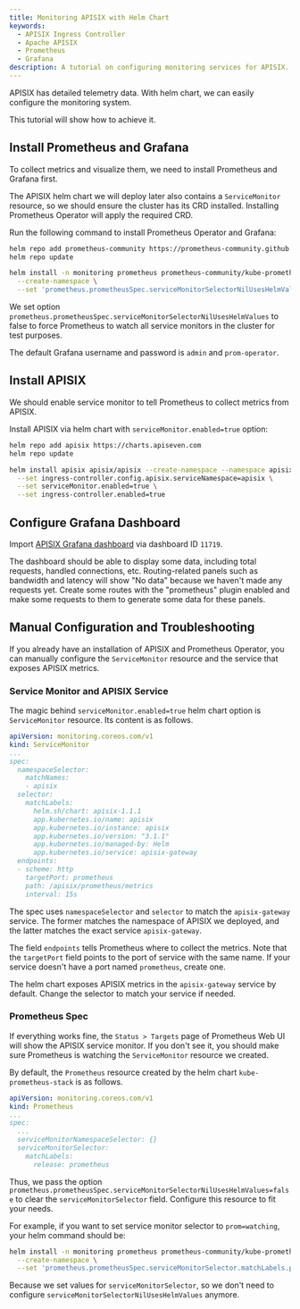 ```yaml
---
title: Monitoring APISIX with Helm Chart
keywords:
  - APISIX Ingress Controller
  - Apache APISIX
  - Prometheus
  - Grafana
description: A tutorial on configuring monitoring services for APISIX.
---
```


<!--
#
# Licensed to the Apache Software Foundation (ASF) under one or more
# contributor license agreements.  See the NOTICE file distributed with
# this work for additional information regarding copyright ownership.
# The ASF licenses this file to You under the Apache License, Version 2.0
# (the "License"); you may not use this file except in compliance with
# the License.  You may obtain a copy of the License at
#
#     http://www.apache.org/licenses/LICENSE-2.0
#
# Unless required by applicable law or agreed to in writing, software
# distributed under the License is distributed on an "AS IS" BASIS,
# WITHOUT WARRANTIES OR CONDITIONS OF ANY KIND, either express or implied.
# See the License for the specific language governing permissions and
# limitations under the License.
#
-->

APISIX has detailed telemetry data. With helm chart, we can easily configure the monitoring system.

This tutorial will show how to achieve it.

## Install Prometheus and Grafana

To collect metrics and visualize them, we need to install Prometheus and Grafana first.

The APISIX helm chart we will deploy later also contains a `ServiceMonitor` resource, so we should ensure the cluster has its CRD installed. Installing Prometheus Operator will apply the required CRD.

Run the following command to install Prometheus Operator and Grafana:

```bash
helm repo add prometheus-community https://prometheus-community.github.io/helm-charts
helm repo update

helm install -n monitoring prometheus prometheus-community/kube-prometheus-stack \
  --create-namespace \
  --set 'prometheus.prometheusSpec.serviceMonitorSelectorNilUsesHelmValues=false'
```

We set option `prometheus.prometheusSpec.serviceMonitorSelectorNilUsesHelmValues` to false to force Prometheus to watch all service monitors in the cluster for test purposes.

The default Grafana username and password is `admin` and `prom-operator`.

## Install APISIX

We should enable service monitor to tell Prometheus to collect metrics from APISIX.

Install APISIX via helm chart with `serviceMonitor.enabled=true` option:

```bash
helm repo add apisix https://charts.apiseven.com
helm repo update

helm install apisix apisix/apisix --create-namespace --namespace apisix \
  --set ingress-controller.config.apisix.serviceNamespace=apisix \
  --set serviceMonitor.enabled=true \
  --set ingress-controller.enabled=true
```

## Configure Grafana Dashboard

Import [APISIX Grafana dashboard](https://grafana.com/grafana/dashboards/11719-apache-apisix/) via dashboard ID `11719`.

The dashboard should be able to display some data, including total requests, handled connections, etc. Routing-related panels such as bandwidth and latency will show "No data" because we haven't made any requests yet. Create some routes with the "prometheus" plugin enabled and make some requests to them to generate some data for these panels.

## Manual Configuration and Troubleshooting

If you already have an installation of APISIX and Prometheus Operator, you can manually configure the `ServiceMonitor` resource and the service that exposes APISIX metrics.

### Service Monitor and APISIX Service

The magic behind `serviceMonitor.enabled=true` helm chart option is `ServiceMonitor` resource. Its content is as follows.

```yaml
apiVersion: monitoring.coreos.com/v1
kind: ServiceMonitor
...
spec:
  namespaceSelector:
    matchNames:
    - apisix
  selector:
    matchLabels:
      helm.sh/chart: apisix-1.1.1
      app.kubernetes.io/name: apisix
      app.kubernetes.io/instance: apisix
      app.kubernetes.io/version: "3.1.1"
      app.kubernetes.io/managed-by: Helm
      app.kubernetes.io/service: apisix-gateway
  endpoints:
  - scheme: http
    targetPort: prometheus
    path: /apisix/prometheus/metrics
    interval: 15s
```

The spec uses `namespaceSelector` and `selector` to match the `apisix-gateway` service. The former matches the namespace of APISIX we deployed, and the latter matches the exact service `apisix-gateway`.

The field `endpoints` tells Prometheus where to collect the metrics. Note that the `targetPort` field points to the port of service with the same name. If your service doesn't have a port named `prometheus`, create one.

The helm chart exposes APISIX metrics in the `apisix-gateway` service by default. Change the selector to match your service if needed.

### Prometheus Spec

If everything works fine, the `Status > Targets` page of Prometheus Web UI will show the APISIX service monitor. If you don't see it, you should make sure Prometheus is watching the `ServiceMonitor` resource we created.

By default, the `Prometheus` resource created by the helm chart `kube-prometheus-stack` is as follows.

```yaml
apiVersion: monitoring.coreos.com/v1
kind: Prometheus
...
spec:
  ...
  serviceMonitorNamespaceSelector: {}
  serviceMonitorSelector:
    matchLabels:
      release: prometheus
```

Thus, we pass the option `prometheus.prometheusSpec.serviceMonitorSelectorNilUsesHelmValues=false` to clear the `serviceMonitorSelector` field. Configure this resource to fit your needs.

For example, if you want to set service monitor selector to `prom=watching`, your helm command should be:

```bash
helm install -n monitoring prometheus prometheus-community/kube-prometheus-stack \
  --create-namespace \
  --set 'prometheus.prometheusSpec.serviceMonitorSelector.matchLabels.prom=watching'
```

Because we set values for `serviceMonitorSelector`, so we don't need to configure `serviceMonitorSelectorNilUsesHelmValues` anymore.
